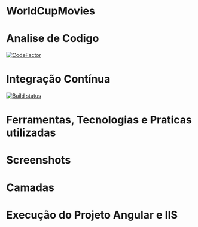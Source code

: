 # WorldCupMovies

# Analise de Codigo
[![CodeFactor](https://www.codefactor.io/repository/github/cpsilva/worldcupmovies/badge)](https://www.codefactor.io/repository/github/cpsilva/worldcupmovies)

# Integração Contínua
[![Build status](https://ci.appveyor.com/api/projects/status/ctortolvefrwxntf?svg=true)](https://ci.appveyor.com/project/cpsilva/worldcupmovies)

# Ferramentas, Tecnologias e Praticas utilizadas

# Screenshots

# Camadas

# Execução do Projeto Angular e IIS
